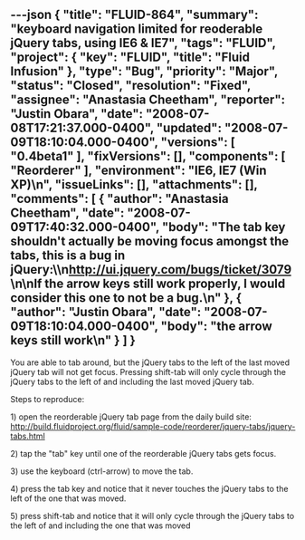 ---json
{
  "title": "FLUID-864",
  "summary": "keyboard navigation limited for reoderable jQuery tabs, using IE6 & IE7",
  "tags": "FLUID",
  "project": {
    "key": "FLUID",
    "title": "Fluid Infusion"
  },
  "type": "Bug",
  "priority": "Major",
  "status": "Closed",
  "resolution": "Fixed",
  "assignee": "Anastasia Cheetham",
  "reporter": "Justin Obara",
  "date": "2008-07-08T17:21:37.000-0400",
  "updated": "2008-07-09T18:10:04.000-0400",
  "versions": [
    "0.4beta1"
  ],
  "fixVersions": [],
  "components": [
    "Reorderer"
  ],
  "environment": "IE6, IE7 (Win XP)\n",
  "issueLinks": [],
  "attachments": [],
  "comments": [
    {
      "author": "Anastasia Cheetham",
      "date": "2008-07-09T17:40:32.000-0400",
      "body": "The tab key shouldn't actually be moving focus amongst the tabs, this is a bug in jQuery:\\\n<http://ui.jquery.com/bugs/ticket/3079>\n\nIf the arrow keys still work properly, I would consider this one to not be a bug.\n"
    },
    {
      "author": "Justin Obara",
      "date": "2008-07-09T18:10:04.000-0400",
      "body": "the arrow keys still work\n"
    }
  ]
}
---
You are able to tab around, but the jQuery tabs to the left of the last moved jQuery tab will not get focus. Pressing shift-tab will only cycle through the jQuery tabs to the left of and including the last moved jQuery tab.

Steps to reproduce:

1\) open the reorderable jQuery tab page from the daily build site:\
<http://build.fluidproject.org/fluid/sample-code/reorderer/jquery-tabs/jquery-tabs.html>

2\) tap the "tab" key until one of the reorderable jQuery tabs gets focus.

3\) use the keyboard (ctrl-arrow) to move the tab.

4\) press the tab key and notice that it never touches the jQuery tabs to the left of the one that was moved.

5\) press shift-tab and notice that it will only cycle through the jQuery tabs to the left of and including the one that was moved

        